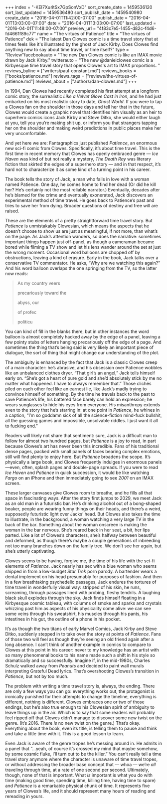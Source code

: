 +++
index = "-KEI7Xu4tSx7GpSonVxD"
sort_create_date = 1459536120
sort_last_updated = 1459536480
sort_publish_date = 1459540980
create_date = "2016-04-01T11:42:00-07:00"
publish_date = "2016-04-01T13:03:00-07:00"
date = "2016-04-01T13:03:00-07:00"
last_updated = "2016-04-01T11:48:00-07:00"
preview_url = "4f83c7e5-1455-d82c-f4d6-fd4661f89c77"
name = "The virtues of Patience"
title = "The virtues of Patience"
dek = "The latest Dan Clowes comic is a time travel story that at times feels like it's illustrated by the ghost of Jack Kirby. Does Clowes find anything new to say about time travel, or time itself?"
type = "Review"facebookauto = "The new Dan Clowes comic is like an IMAX movie drawn by Jack Kirby."
twitterauto = "The new @danielclowes comic is a Kirbyesque time travel story that opens Clowes's art to IMAX proportions. "
reviews_byline = ["writers/paul-constant.md"]
reviews_books = ["books/patience.md"]
reviews_tags = ["reviews/the-virtues-of-patience.md"]
reviews_about = ["authors/dan-clowes.md"]
+++

In 1994, Dan Clowes had recently completed his first attempt at a longform comic story, the surrealistic *Like a Velvet Glove Cast in Iron*, and he had just embarked on his most realistic story to date, *Ghost World*. If you were to tap a Clowes fan on the shoulder in those days and tell her that in the future, Clowes would create a graphic novel that identifies him visually as an heir to superhero comics icons Jack Kirby and Steve Ditko, she would either laugh at you, tell you you’re making shit up, or inform you that strangers tapping her on the shoulder and making weird predictions in public places make her very uncomfortable.

And yet here we are: Fantagraphics just published *Patience*, an enormous new sci-fi comic from Clowes. Specifically, it’s about time travel. This is the first time in recent memory that Clowes has openly embraced genre — *Ice Haven* was kind of but not really a mystery, *The Death Ray* was literary fiction that skirted the edges of a superhero story — and in that respect, it’s hard not to characterize it as some kind of a turning point in his career.

The book tells the story of Jack, a man who falls in love with a woman named Patience. One day, he comes home to find her dead (Or did he kill her?  He’s certainly not the most reliable narrator.) Eventually, decades after he’s blamed for the crime and eventually exonerated, Jack discovers an experimental method of time travel. He goes back to Patience’s past and tries to save her from dying. Broader questions of destiny and free will are raised.

These are the elements of a pretty straightforward time travel story. But *Patience* is unmistakably Clowesian, which means the aspects that he doesn’t choose to show us are just as meaningful, if not more, than what’s on the page. As Jack’s attention wanders, so does the narrative: sometimes important things happen just off-panel, as though a cameraman became bored while filming a TV show and let his lens wander around the set at just the wrong moment. Occasional word balloons are chopped off by obstructions, leaving a kind of erasure. Early in the book, Jack talks over a conservative TV commentator. He asks, “Why are we watching this again?” And his word balloon overlaps the one springing from the TV, so the latter now reads:

<blockquote><p>As my country veers</p>
<p>precariously toward the</p>
<p>abyss, our</p>
<p>of profec</p>
<p>politicu</p></blockquote>

You can kind of fill in the blanks there, but in other instances the word balloon is almost completely hacked away by the edge of a panel, leaving a few pointy stubs of letters hanging precariously off the edge of a page. And sometimes the thing that’s being said is very likely an important piece of dialogue, the sort of thing that might change our understanding of the plot. 


The ambiguity is enhanced by the fact that Jack is a classic Clowes creep of a main character: he’s abrasive, and his obsession over Patience wobbles like an unbalanced clothes dryer. “That girl’s an angel,” Jack tells himself early on. “She’s got a heart of pure gold and she’d absolutely stick by me no matter what happened. I have to always remember that.” Those clichés piled on each other feel like an earnest lie, like Jack’s madly trying to convince himself of something. By the time he travels back to the past to save Patience’s life, his battered face barely can hold an expression; he wears sunglasses to hide his eyes from everyone. His misanthropy extends even to the story that he’s starring in: at one point in *Patience*, he whines in a caption, “I’m so goddamn sick of all the science-fiction mind-fuck bullshit, all the guessing games and impossible, unsolvable riddles. I just want it all to fucking end.”

<div class="break"></div>

Readers will likely not share that sentiment: sure, Jack is a difficult man to follow for almost two hundred pages, but *Patience* is a joy to read, in part because Clowes’s art has never been this incredible. Fans of his traditional dense pages, packed with small panels of faces bearing complex emotions, still will find plenty to enjoy here. But *Patience* broadens the scope. It’s physically a large book, and Clowes frequently indulges in enormous panels—even, often, splash pages and double-page spreads.  If you were to read *Ice Haven* and *Patience* in quick succession, it would be like watching *Fargo* on an iPhone and then immediately going to see *2001* on an IMAX screen.

These larger canvases give Clowes room to breathe, and he fills all that space in fascinating ways. After the story first jumps to 2029, we meet Jack as an old man in a futuristic bar. He’s drinking alcohol out of a bong-shaped beaker, people are wearing funny things on their heads, and there’s a weird, supposedly futuristic light over Jacks’ head. But Clowes also takes the time to illustrate, in the background, a woman watching a very large TV in the back of the bar. Something about the woman onscreen is making the woman in the bar nervous. She’s reared back in her seat, a bit, her lips parted. Like a lot of Clowes’s characters, she’s halfway between beautiful and deformed, as though there’s maybe a couple generations of inbreeding not too many branches down on the family tree. We don’t see her again, but she’s utterly captivating.

Clowes seems to be having, forgive me, the time of his life with the sci-fi elements of *Patience*. Jack nearly has sex with a blue woman who seems shipped in from a low-budget *Star Trek* porn parody. A bartender wears a dental implement on his head presumably for purposes of fashion. And then in a few breathtaking psychedelic passages, Jack endures the tortures of time travel in wonderfully visual way: stripped of his skin, he runs, screaming, through passages lined with probing, fleshy tendrils. A laughing black skull explodes through the sky. Jack finds himself floating in a Kirbyesque cosmic tableau, with columns of smoke and sparks and crystals whizzing past him as aspects of his physicality come alive: we can see some veins through his sweatshirt, his muscles through his pants, his intestines in his gut, the outline of a phone in his pocket. 

It’s as though the two titans of early Marvel Comics, Jack Kirby and Steve Ditko, suddenly stepped in to take over the story at points of *Patience*. Fans of those two will feel as though they’re seeing an old friend again after a long absence. I can’t think of another example in comics to compare to Clowes at this point in his career: never to my knowledge has an artist with so many phenomenal books to his name made such a shift in his style so dramatically and so successfully. Imagine if, in the mid-1980s, Charles Schulz walked away from *Peanuts* and decided to paint wall murals interpreting Grateful Dead lyrics. That’s overshooting Clowes’s transition in *Patience*, but not by too much.

<div class="break"></div>

The problem with writing a time travel story is, always, the ending. There are only a few ways you can go: everything works out, the protagonist is ironically punished for their attempts to change the timeline, everything is different, nothing is different. Clowes embraces one or two of those endings, but he’s also true enough to his Clowesian spirit of ambiguity to leave things up in the air. Which is to say that some readers will probably feel ripped off that Clowes didn’t manage to discover some new twist on the genre. (It’s 2016. There *is* no new twist on the genre.) That’s okay. Everything about the book, even its title, is telling them to pause and think and take a little time with it. This is a good lesson to learn.

Even Jack is aware of the genre tropes he’s messing around in. He admits in a panel that “…yeah, of course it’s crossed my mind that maybe somehow, by some cosmic fluke, I’ll turn out to be the killer.” You can’t really tell a time travel story anymore where the character is unaware of time travel tropes, or without addressing the broader base concept that — whoa — we’re *all* traveling through time, at a rate of one second per second. Ultimately, though, none of that is important. What *is* important is what you do with time (making good time, spending time, killing time, having time to spare) and *Patience* is a remarkable physical chunk of time. It represents five years of Clowes’s life, and it should represent many hours of reading and rereading in yours.
